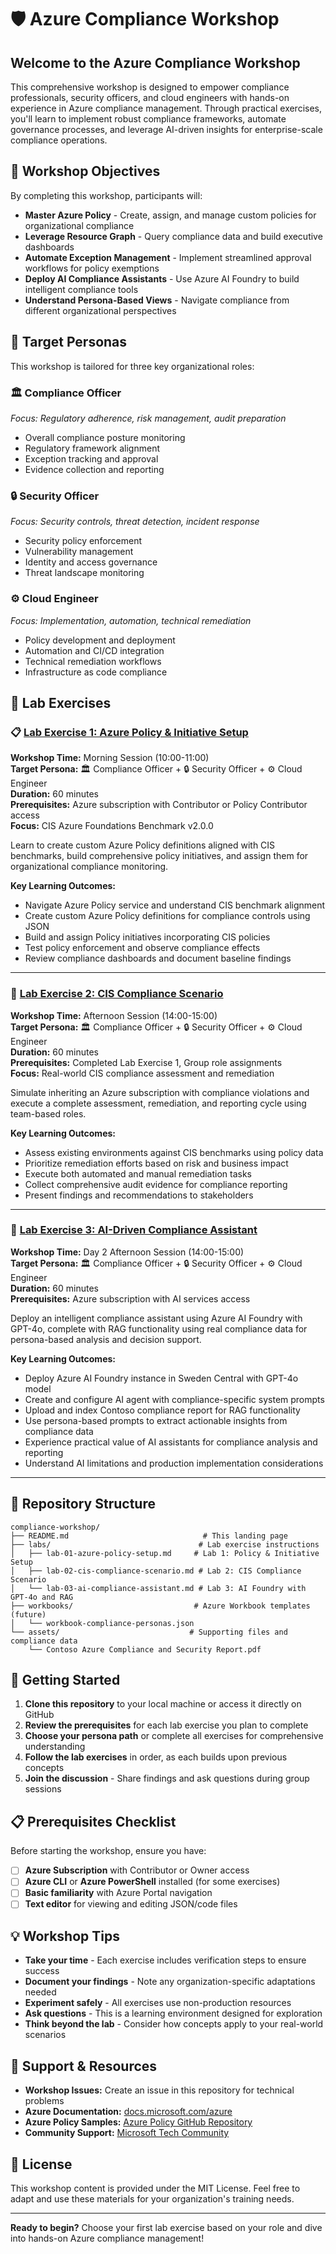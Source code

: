 # 🛡️ Azure Compliance Workshop

## Welcome to the Azure Compliance Workshop

This comprehensive workshop is designed to empower compliance professionals, security officers, and cloud engineers with hands-on experience in Azure compliance management. Through practical exercises, you'll learn to implement robust compliance frameworks, automate governance processes, and leverage AI-driven insights for enterprise-scale compliance operations.

## 🎯 Workshop Objectives

By completing this workshop, participants will:

- **Master Azure Policy** - Create, assign, and manage custom policies for organizational compliance
- **Leverage Resource Graph** - Query compliance data and build executive dashboards
- **Automate Exception Management** - Implement streamlined approval workflows for policy exemptions  
- **Deploy AI Compliance Assistants** - Use Azure AI Foundry to build intelligent compliance tools
- **Understand Persona-Based Views** - Navigate compliance from different organizational perspectives

## 👥 Target Personas

This workshop is tailored for three key organizational roles:

### 🏛️ **Compliance Officer**
*Focus: Regulatory adherence, risk management, audit preparation*
- Overall compliance posture monitoring
- Regulatory framework alignment
- Exception tracking and approval
- Evidence collection and reporting

### 🔒 **Security Officer** 
*Focus: Security controls, threat detection, incident response*
- Security policy enforcement
- Vulnerability management
- Identity and access governance
- Threat landscape monitoring

### ⚙️ **Cloud Engineer**
*Focus: Implementation, automation, technical remediation*
- Policy development and deployment
- Automation and CI/CD integration
- Technical remediation workflows
- Infrastructure as code compliance

## 🧪 Lab Exercises

### 📋 [Lab Exercise 1: Azure Policy & Initiative Setup](./labs/lab-01-azure-policy-setup.md)
**Workshop Time:** Morning Session (10:00-11:00)  
**Target Persona:** 🏛️ Compliance Officer + 🔒 Security Officer + ⚙️ Cloud Engineer  
**Duration:** 60 minutes  
**Prerequisites:** Azure subscription with Contributor or Policy Contributor access  
**Focus:** CIS Azure Foundations Benchmark v2.0.0

Learn to create custom Azure Policy definitions aligned with CIS benchmarks, build comprehensive policy initiatives, and assign them for organizational compliance monitoring.

**Key Learning Outcomes:**
- Navigate Azure Policy service and understand CIS benchmark alignment
- Create custom Azure Policy definitions for compliance controls using JSON
- Build and assign Policy initiatives incorporating CIS policies
- Test policy enforcement and observe compliance effects
- Review compliance dashboards and document baseline findings

---

### 🎯 [Lab Exercise 2: CIS Compliance Scenario](./labs/lab-02-cis-compliance-scenario.md)
**Workshop Time:** Afternoon Session (14:00-15:00)  
**Target Persona:** 🏛️ Compliance Officer + 🔒 Security Officer + ⚙️ Cloud Engineer  
**Duration:** 60 minutes  
**Prerequisites:** Completed Lab Exercise 1, Group role assignments  
**Focus:** Real-world CIS compliance assessment and remediation

Simulate inheriting an Azure subscription with compliance violations and execute a complete assessment, remediation, and reporting cycle using team-based roles.

**Key Learning Outcomes:**
- Assess existing environments against CIS benchmarks using policy data
- Prioritize remediation efforts based on risk and business impact
- Execute both automated and manual remediation tasks
- Collect comprehensive audit evidence for compliance reporting
- Present findings and recommendations to stakeholders

---

### 🤖 [Lab Exercise 3: AI-Driven Compliance Assistant](./labs/lab-03-ai-compliance-assistant.md)
**Workshop Time:** Day 2 Afternoon Session (14:00-15:00)  
**Target Persona:** 🏛️ Compliance Officer + 🔒 Security Officer + ⚙️ Cloud Engineer  
**Duration:** 60 minutes  
**Prerequisites:** Azure subscription with AI services access

Deploy an intelligent compliance assistant using Azure AI Foundry with GPT-4o, complete with RAG functionality using real compliance data for persona-based analysis and decision support.

**Key Learning Outcomes:**
- Deploy Azure AI Foundry instance in Sweden Central with GPT-4o model
- Create and configure AI agent with compliance-specific system prompts
- Upload and index Contoso compliance report for RAG functionality  
- Use persona-based prompts to extract actionable insights from compliance data
- Experience practical value of AI assistants for compliance analysis and reporting
- Understand AI limitations and production implementation considerations

---

## 📁 Repository Structure

```
compliance-workshop/
├── README.md                              # This landing page
├── labs/                                 # Lab exercise instructions
│   ├── lab-01-azure-policy-setup.md     # Lab 1: Policy & Initiative Setup
│   ├── lab-02-cis-compliance-scenario.md # Lab 2: CIS Compliance Scenario
│   └── lab-03-ai-compliance-assistant.md # Lab 3: AI Foundry with GPT-4o and RAG
├── workbooks/                           # Azure Workbook templates (future)
│   └── workbook-compliance-personas.json
└── assets/                             # Supporting files and compliance data
    └── Contoso Azure Compliance and Security Report.pdf
```

## 🚀 Getting Started

1. **Clone this repository** to your local machine or access it directly on GitHub
2. **Review the prerequisites** for each lab exercise you plan to complete
3. **Choose your persona path** or complete all exercises for comprehensive understanding
4. **Follow the lab exercises** in order, as each builds upon previous concepts
5. **Join the discussion** - Share findings and ask questions during group sessions

## 📋 Prerequisites Checklist

Before starting the workshop, ensure you have:

- [ ] **Azure Subscription** with Contributor or Owner access
- [ ] **Azure CLI** or **Azure PowerShell** installed (for some exercises)
- [ ] **Basic familiarity** with Azure Portal navigation
- [ ] **Text editor** for viewing and editing JSON/code files

## 💡 Workshop Tips

- **Take your time** - Each exercise includes verification steps to ensure success
- **Document your findings** - Note any organization-specific adaptations needed  
- **Experiment safely** - All exercises use non-production resources
- **Ask questions** - This is a learning environment designed for exploration
- **Think beyond the lab** - Consider how concepts apply to your real-world scenarios

## 🤝 Support & Resources

- **Workshop Issues:** Create an issue in this repository for technical problems
- **Azure Documentation:** [docs.microsoft.com/azure](https://docs.microsoft.com/azure)
- **Azure Policy Samples:** [Azure Policy GitHub Repository](https://github.com/Azure/azure-policy)
- **Community Support:** [Microsoft Tech Community](https://techcommunity.microsoft.com/azure)

## 📄 License

This workshop content is provided under the MIT License. Feel free to adapt and use these materials for your organization's training needs.

---

**Ready to begin?** Choose your first lab exercise based on your role and dive into hands-on Azure compliance management!